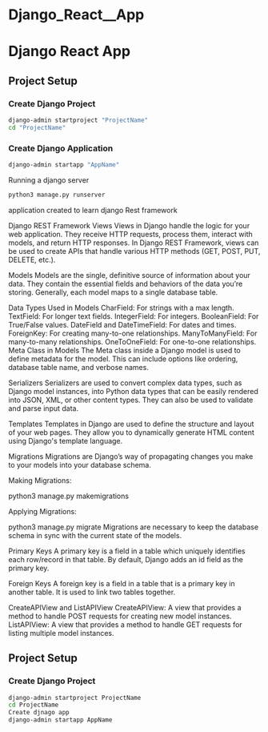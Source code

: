 # Django_React__App
# Django React App

## Project Setup

### Create Django Project

```sh
django-admin startproject "ProjectName"
cd "ProjectName"
```
### Create Django Application

```sh
django-admin startapp "AppName"
```

Running a django server

```sh
python3 manage.py runserver
```

application created to learn django Rest framework 

Django REST Framework
Views
Views in Django handle the logic for your web application. They receive HTTP requests, process them, interact with models, and return HTTP responses. In Django REST Framework, views can be used to create APIs that handle various HTTP methods (GET, POST, PUT, DELETE, etc.).

Models
Models are the single, definitive source of information about your data. They contain the essential fields and behaviors of the data you’re storing. Generally, each model maps to a single database table.

Data Types Used in Models
CharField: For strings with a max length.
TextField: For longer text fields.
IntegerField: For integers.
BooleanField: For True/False values.
DateField and DateTimeField: For dates and times.
ForeignKey: For creating many-to-one relationships.
ManyToManyField: For many-to-many relationships.
OneToOneField: For one-to-one relationships.
Meta Class in Models
The Meta class inside a Django model is used to define metadata for the model. This can include options like ordering, database table name, and verbose names.

Serializers
Serializers are used to convert complex data types, such as Django model instances, into Python data types that can be easily rendered into JSON, XML, or other content types. They can also be used to validate and parse input data.

Templates
Templates in Django are used to define the structure and layout of your web pages. They allow you to dynamically generate HTML content using Django's template language.

Migrations
Migrations are Django’s way of propagating changes you make to your models into your database schema.

Making Migrations:


python3 manage.py makemigrations

Applying Migrations:

python3 manage.py migrate
Migrations are necessary to keep the database schema in sync with the current state of the models.

Primary Keys
A primary key is a field in a table which uniquely identifies each row/record in that table. By default, Django adds an id field as the primary key.

Foreign Keys
A foreign key is a field in a table that is a primary key in another table. It is used to link two tables together.

CreateAPIView and ListAPIView
CreateAPIView: A view that provides a method to handle POST requests for creating new model instances.
ListAPIView: A view that provides a method to handle GET requests for listing multiple model instances.

## Project Setup

### Create Django Project

```sh
django-admin startproject ProjectName
cd ProjectName
Create djnago app
django-admin startapp AppName



